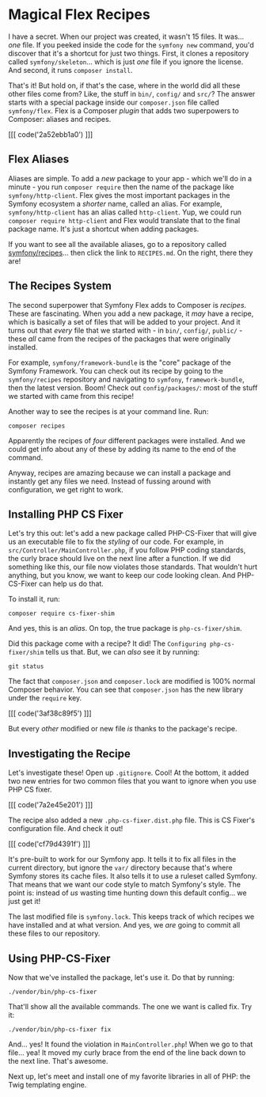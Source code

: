 # Magical Flex Recipes

I have a secret. When our project was created, it wasn't 15 files. It was...
*one* file. If you peeked inside the code for the `symfony new` command, you'd
discover that it's a shortcut for just two things. First, it clones a
repository called `symfony/skeleton`... which is just *one* file if you ignore the
license. And second, it runs `composer install`.

That's it! But hold on, if that's the case, where in the world did all these other
files come from? Like, the stuff in `bin/`, `config/` and `src/`?
The answer starts with a special package inside our `composer.json` file called
`symfony/flex`. Flex is a Composer *plugin* that adds two superpowers to
Composer: aliases and recipes.

[[[ code('2a52ebb1a0') ]]]

## Flex Aliases

Aliases are simple. To add a *new* package to your app - which we'll do in a minute -
you run `composer require` then the name of the package like `symfony/http-client`.
Flex gives the most important packages in the Symfony ecosystem a *shorter* name,
called an alias. For example, `symfony/http-client` has an alias called
`http-client`. Yup, we could run `composer require http-client` and
Flex would translate that to the final package name. It's just a shortcut
when adding packages.

If you want to see all the available aliases, go to a repository called
[symfony/recipes](https://github.com/symfony/recipes)... then click the link
to `RECIPES.md`. On the right, there they are!

## The Recipes System

The second superpower that Symfony Flex adds to Composer is *recipes*. These
are fascinating. When you add a new package, it *may* have a recipe, which is
basically a set of files that will be added to your project. And it turns out that
*every* file that we started with - in `bin/`, `config/`, `public/` -
these *all* came from the recipes of the packages that were originally
installed.

For example, `symfony/framework-bundle` is the "core" package of the Symfony Framework.
You can check out its recipe by going to the `symfony/recipes` repository
and navigating to `symfony`, `framework-bundle`, then the latest version. Boom!
Check out `config/packages/`: most of the stuff we started with
came from this recipe!

Another way to see the recipes is at your command line. Run:

```terminal
composer recipes
```

Apparently the recipes of *four* different packages were installed. And we could
get info about any of these by adding its name to the end of the command.

Anyway, recipes are amazing because we can install a package and instantly get any
files we need. Instead of fussing around with configuration, we get right to work.

## Installing PHP CS Fixer

Let's try this out: let's add a new package called PHP-CS-Fixer that will give us an
executable file to fix the *styling* of our code. For example, in
`src/Controller/MainController.php`, if you follow PHP coding standards,
the curly brace should live on the next line after a function. If we did something
like this, our file now violates those standards. That wouldn't hurt anything,
but you know, we want to keep our code looking clean. And PHP-CS-Fixer can help
us do that.

To install it, run:

```terminal
composer require cs-fixer-shim
```

And yes, this is an *alias*. On top, the true package is `php-cs-fixer/shim`.

Did this package come with a recipe? It did! The `Configuring php-cs-fixer/shim`
tells us that. But, we can *also* see it by running:

```terminal
git status
```

The fact that `composer.json` and `composer.lock` are modified is 100% normal
Composer behavior. You can see that `composer.json` has the new library under
the `require` key.

[[[ code('3af38c89f5') ]]]

But every *other* modified or new file *is* thanks to the package's recipe.

## Investigating the Recipe

Let's investigate these! Open up `.gitignore`. Cool! At the bottom, it added two
new entries for two common files that you want to ignore when you use PHP CS fixer.

[[[ code('7a2e45e201') ]]]

The recipe also added a new `.php-cs-fixer.dist.php` file. This is CS Fixer's
configuration file. And check it out!

[[[ code('cf79d4391f') ]]]

It's pre-built to work for our Symfony app. It tells it to fix all files in the
current directory, but ignore the `var/` directory because that's where Symfony
stores its cache files. It also tells it to use a ruleset called Symfony.
That means that we want our code style to match Symfony's style. The point is:
instead of *us* wasting time hunting down this default config... we just get it!

The last modified file is `symfony.lock`. This keeps track of which recipes we have
installed and at what version. And yes, we *are* going to commit all these files
to our repository.

## Using PHP-CS-Fixer

Now that we've installed the package, let's use it. Do that by running:

```terminal
./vendor/bin/php-cs-fixer
```

That'll show all the available commands. The one we want is called fix. Try it:

```terminal-silent
./vendor/bin/php-cs-fixer fix
```

And... yes! It found the violation in `MainController.php`! When we
go to that file... yea! It moved my curly brace from the end of the line back down
to the next line. That's awesome.

Next up, let's meet and install one of my favorite libraries in all of PHP: the
Twig templating engine.
